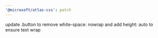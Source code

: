 ```yaml
---
'@microsoft/atlas-css': patch
---
```


update .button to remove white-space: nowrap and add height: auto to ensure text wrap
